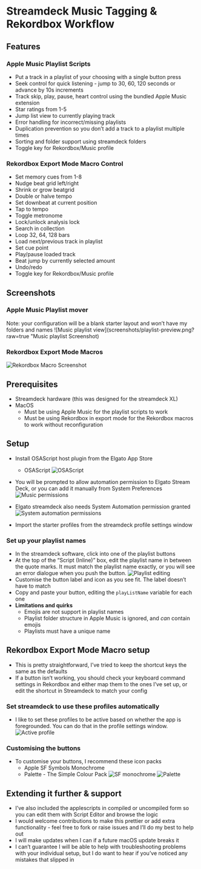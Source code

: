# Streamdeck Music Tagging & Rekordbox Workflow

## Features
### Apple Music Playlist Scripts
- Put a track in a playlist of your choosing with a single button press
- Seek control for quick listening - jump to 30, 60, 120 seconds or advance by 10s increments
- Track skip, play, pause, heart control using the bundled Apple Music extension
- Star ratings from 1-5
- Jump list view to currently playing track
- Error handling for incorrect/missing playlists
- Duplication prevention so you don’t add a track to a playlist multiple times
- Sorting and folder support using streamdeck folders
- Toggle key for Rekordbox/Music profile

### Rekordbox Export Mode Macro Control
- Set memory cues from 1-8
- Nudge beat grid left/right
- Shrink or grow beatgrid
- Double or halve tempo
- Set downbeat at current position
- Tap to tempo
- Toggle metronome
- Lock/unlock analysis lock
- Search in collection
- Loop 32, 64, 128 bars
- Load next/previous track in playlist
- Set cue point
- Play/pause loaded track
- Beat jump by currently selected amount
- Undo/redo
-  Toggle key for Rekordbox/Music profile

## Screenshots
### Apple Music Playlist mover
Note: your configuration will be a blank starter layout and won’t have my folders and names
![Music playlist view](screenshots/playlist-preview.png?raw=true "Music playlist Screenshot)


### Rekordbox Export Mode Macros
![Rekordbox Macro Screenshot](Cscreenshots/rekordbox-preview.png?raw=true "Rekordbox Macro Screenshot")


## Prerequisites
- Streamdeck hardware (this was designed for the streamdeck XL)
- MacOS
	- Must be using Apple Music for the playlist scripts to work
	- Must be using Rekordbox in export mode for the Rekordbox macros to work without reconfiguration

	
## Setup 
- Install OSAScript host plugin from the Elgato App Store
	- OSAScript
![OSAScript](screenshots/osa-plugin.png?raw=true "OSA plugin")
- You will be prompted to allow automation permission to Elgato Stream Deck, or you can add it manually from System Preferences
![Music permissions](screenshots/music-permissions.png?raw=true "Music permissions")

- Elgato streamdeck also needs System Automation permission granted
![System automation permissions](screenshots/automation-permissions.png?raw=true "Automation permissions")

- Import the starter profiles from the streamdeck profile settings window

### Set up your playlist names
- In the streamdeck software, click into one of the playlist buttons
- At the top of the “Script (Inline)” box, edit the playlist name in between the quote marks. It must match the playlist name exactly, or you will see an error dialogue when you push the button.
![Playlist editing](screenshots/playlist-editing.png?raw=true "Playlist editing")
- Customise the button label and icon as you see fit. The label doesn’t have to match
- Copy and paste your button, editing the `playListName` variable for each one
- **Limitations and quirks**
	- Emojis are not support in playlist names
	- Playlist folder structure in Apple Music is ignored, and *can* contain emojis
	- Playlists must have a unique name

## Rekordbox Export Mode Macro setup
- This is pretty straightforward, I’ve tried to keep the shortcut keys the same as the defaults
- If a button isn’t working, you should check your keyboard command settings in Rekordbox and either map them to the ones I’ve set up, or edit the shortcut in Streamdeck to match your config

### Set streamdeck to use these profiles automatically
- I like to set these profiles to be active based on whether the app is foregrounded. You can do that in the profile settings window.
![Active profile](screenshots/active-profile.png?raw=true "Active profile")

### Customising the buttons
- To customise your buttons, I recommend these icon packs
	- Apple SF Symbols Monochrome
	- Palette - The Simple Colour Pack
![SF monochrome](screenshots/sf-monochrome.png?raw=true "SF monochrome")
![Palette](screenshots/palette.png?raw=true "Palette")

## Extending it further & support
- I’ve also included the applescripts in compiled or uncompiled form so you can edit them with Script Editor and browse the logic
- I would welcome contributions to make this prettier or add extra functionality - feel free to fork or raise issues and I’ll do my best to help out
- I will make updates when I can if a future macOS update breaks it
- I can’t guarantee I will be able to help with troubleshooting problems with your individual setup, but I do want to hear if you’ve noticed any mistakes that slipped in